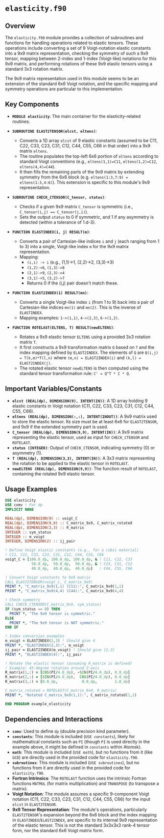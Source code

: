 # `elasticity.f90`

## Overview

The `elasticity.f90` module provides a collection of subroutines and functions for handling operations related to elastic tensors. These operations include converting a set of 9 Voigt-notation elastic constants into a 9x9 matrix representation, checking the symmetry of such a 9x9 tensor, mapping between 2-index and 1-index (Voigt-like) notations for this 9x9 matrix, and performing rotations of these 9x9 elastic tensors using a standard 3x3 rotation matrix.

The 9x9 matrix representation used in this module seems to be an extension of the standard 6x6 Voigt notation, and the specific mapping and symmetry operations are particular to this implementation.

## Key Components

- **`MODULE elasticity`**: The main container for the elasticity-related routines.

- **`SUBROUTINE ELAST2TENSOR(elcst, eltens)`**:
    - Converts a 1D array `elcst` of 9 elastic constants (assumed to be C11, C22, C33, C23, C31, C12, C44, C55, C66 in that order) into a 9x9 matrix `eltens`.
    - The routine populates the top-left 6x6 portion of `eltens` according to standard Voigt conventions (e.g., `eltens(1,1)=C11`, `eltens(1,2)=C12`, `eltens(4,4)=C44`).
    - It then fills the remaining parts of the 9x9 matrix by extending symmetry from the 6x6 block (e.g. `eltens(1:3,7:9) = eltens(1:3,4:6)`). This extension is specific to this module's 9x9 representation.

- **`SUBROUTINE CHECK_CTENSOR(C_tensor, status)`**:
    - Checks if a given 9x9 matrix `C_tensor` is symmetric (i.e., `C_tensor(i,j) == C_tensor(j,i)`).
    - Sets the output `status` to 0 if symmetric, and 1 if any asymmetry is detected (within a tolerance of 1.d-3).

- **`FUNCTION ELASTINDEX(i, j) RESULT(m)`**:
    - Converts a pair of Cartesian-like indices `i` and `j` (each ranging from 1 to 3) into a single, Voigt-like index `m` for the 9x9 matrix representation.
    - Mapping:
        - `(i,i) -> i` (e.g., (1,1)->1, (2,2)->2, (3,3)->3)
        - `(1,2)->6`, `(1,3)->8`
        - `(2,1)->9`, `(2,3)->4`
        - `(3,1)->5`, `(3,2)->7`
        - Returns 0 if the (i,j) pair doesn't match these.

- **`FUNCTION ELAST2INDEX(i) RESULT(mn)`**:
    - Converts a single Voigt-like index `i` (from 1 to 9) back into a pair of Cartesian-like indices `mn(1)` and `mn(2)`. This is the inverse of `ELASTINDEX`.
    - Mapping examples: `1->(1,1)`, `4->(2,3)`, `6->(1,2)`.

- **`FUNCTION ROTELAST(ELTENS, T) RESULT(newELTENS)`**:
    - Rotates a 9x9 elastic tensor `ELTENS` using a provided 3x3 rotation matrix `T`.
    - It first constructs a 9x9 transformation matrix `Q` based on `T` and the index mapping defined by `ELAST2INDEX`. The elements of `Q` are `Q(i,j) = T(k,m)*T(l,n)` where `(m,n) = ELAST2INDEX(i)` and `(k,l) = ELAST2INDEX(j)`.
    - The rotated elastic tensor `newELTENS` is then computed using the standard tensor transformation rule: `C' = Q^T * C * Q`.

## Important Variables/Constants

- **`elcst (REAL(dp), DIMENSION(9), INTENT(IN))`**: A 1D array holding 9 elastic constants in Voigt notation (C11, C22, C33, C23, C31, C12, C44, C55, C66).
- **`eltens (REAL(dp), DIMENSION(:,:), INTENT(INOUT))`**: A 9x9 matrix used to store the elastic tensor. Its size must be at least 6x6 for `ELAST2TENSOR`, and 9x9 if the extended symmetry part is used.
- **`C_tensor (REAL(dp), DIMENSION(9,9), INTENT(IN))`**: A 9x9 matrix representing the elastic tensor, used as input for `CHECK_CTENSOR` and `ROTELAST`.
- **`status (INTEGER)`**: Output of `CHECK_CTENSOR`, indicating symmetry (0) or asymmetry (1).
- **`T (REAL(dp), DIMENSION(3,3), INTENT(IN))`**: A 3x3 matrix representing the rotation to be applied to the elastic tensor in `ROTELAST`.
- **`newELTENS (REAL(dp), DIMENSION(9,9))`**: The function result of `ROTELAST`, containing the rotated 9x9 elastic tensor.

## Usage Examples

```fortran
USE elasticity
USE comv ! For dp
IMPLICIT NONE

REAL(dp), DIMENSION(9) :: voigt_C
REAL(dp), DIMENSION(9,9) :: C_matrix_9x9, C_matrix_rotated
REAL(dp), DIMENSION(3,3) :: R_matrix
INTEGER :: sym_status
INTEGER :: m_voigt
INTEGER, DIMENSION(2) :: ij_pair

! Define Voigt elastic constants (e.g., for a cubic material)
! C11, C22, C33, C23, C31, C12, C44, C55, C66
voigt_C = [100.0_dp, 100.0_dp, 100.0_dp, & ! C11, C22, C33
            50.0_dp,  50.0_dp,  50.0_dp, & ! C23, C31, C12
            40.0_dp,  40.0_dp,  40.0_dp]   ! C44, C55, C66

! Convert Voigt constants to 9x9 matrix
CALL ELAST2TENSOR(voigt_C, C_matrix_9x9)
PRINT *, "C_matrix_9x9(1,1) (C11):", C_matrix_9x9(1,1)
PRINT *, "C_matrix_9x9(4,4) (C44):", C_matrix_9x9(4,4)

! Check symmetry
CALL CHECK_CTENSOR(C_matrix_9x9, sym_status)
IF (sym_status == 0) THEN
  PRINT *, "The 9x9 tensor is symmetric."
ELSE
  PRINT *, "The 9x9 tensor is NOT symmetric."
END IF

! Index conversion examples
m_voigt = ELASTINDEX(2,3) ! Should give 4
PRINT *, "ELASTINDEX(2,3):", m_voigt
ij_pair = ELAST2INDEX(m_voigt) ! Should give [2,3]
PRINT *, "ELAST2INDEX(4):", ij_pair

! Rotate the elastic tensor (assuming R_matrix is defined)
! Example: 45-degree rotation around Z-axis
R_matrix(1,:) = [COS(PI/4.0_dp), -SIN(PI/4.0_dp), 0.0_dp]
R_matrix(2,:) = [SIN(PI/4.0_dp),  COS(PI/4.0_dp), 0.0_dp]
R_matrix(3,:) = [0.0_dp,           0.0_dp,        1.0_dp]

C_matrix_rotated = ROTELAST(C_matrix_9x9, R_matrix)
PRINT *, "Rotated C_matrix_9x9(1,1):", C_matrix_rotated(1,1)

END PROGRAM example_elasticity
```

## Dependencies and Interactions

- **`comv`**: Used to define `dp` (double precision kind parameter).
- **`constants`**: This module is included (`USE constants`), likely for mathematical constants such as `PI` (though `PI` is used directly in the example above, it might be defined in `constants` within Atomsk).
- **`math`**: This module is included (`USE math`), but no functions from it (like `GCD`) are directly used in the provided code for `elasticity.f90`.
- **`subroutines`**: This module is included (`USE subroutines`), but no functions from it are directly used in the provided code for `elasticity.f90`.
- **Fortran Intrinsics**: The `ROTELAST` function uses the intrinsic Fortran functions `MATMUL` (for matrix multiplication) and `TRANSPOSE` (to transpose a matrix).
- **Voigt Notation**: The module assumes a specific 9-component Voigt notation (C11, C22, C33, C23, C31, C12, C44, C55, C66) for the input `elcst` in `ELAST2TENSOR`.
- **9x9 Tensor Representation**: The module's operations, particularly `ELAST2TENSOR`'s expansion beyond the 6x6 block and the index mapping in `ELASTINDEX`/`ELAST2INDEX`, are specific to its internal 9x9 representation of the elastic tensor. This is not the standard 3x3x3x3 rank-4 tensor form, nor the standard 6x6 Voigt matrix form.
